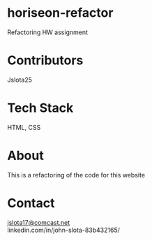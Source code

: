 # horiseon-refactor
Refactoring HW assignment

# Contributors
Jslota25

# Tech Stack
HTML, CSS

# About
This is a refactoring of the code for this website

# Contact
jslota17@comcast.net <br>
linkedin.com/in/john-slota-83b432165/
